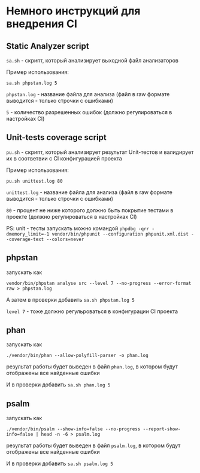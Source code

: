 # Немного инструкций для внедрения CI

## Static Analyzer script
```sa.sh``` - скрипт, который анализирует выходной файл анализаторов

Пример использования:

`sa.sh phpstan.log 5`

`phpstan.log` - название файла для анализа (файл в raw формате выводится - только строчки с ошибками)

`5` - количество разрешенных ошибок (должно регулироваться в настройках CI)


## Unit-tests coverage script
```pu.sh``` - скрипт, который анализирует результат Unit-тестов и валидирует их в соответвии с CI конфигурацией проекта

Пример использования:

`pu.sh unittest.log 80`

`unittest.log` - название файла для анализа (файл в raw формате выводится - только строчки с ошибками)

`80` - процент не ниже которого должно быть покрытие тестами в проекте (должно регулироваться в настройках CI)

PS: unit - тесты запускать можно командой
`phpdbg -qrr -dmemory_limit=-1 vendor/bin/phpunit --configuration phpunit.xml.dist --coverage-text --colors=never`

## phpstan 
запускать как 

```vendor/bin/phpstan analyse src --level 7 --no-progress --error-format raw > phpstan.log```

А затем в проверки добавить `sa.sh phpstan.log 5`

`level 7` - тоже должно регульроваться в конфигурации CI проекта


## phan 
запускать как 

`./vendor/bin/phan --allow-polyfill-parser -o phan.log`

результат работы будет выведен в файл `phan.log`, в котором будут отображены все найденные ошибки

И в проверки добавить `sa.sh phan.log 5`


## psalm 
запускать как 

`./vendor/bin/psalm --show-info=false --no-progress --report-show-info=false | head -n -6 > psalm.log`

результат работы будет выведен в файл `psalm.log`, в котором будут отображены все найденные ошибки

И в проверки добавить `sa.sh psalm.log 5`




